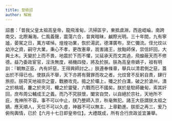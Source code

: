 ```yaml
---
title: 登極詔
author: 解縉
---
```


詔書：「昔我父皇太祖高皇帝，龍飛淮甸，汛掃區宇，東抵虞淵，西逾崐崘，南跨南交，北際瀚海。仁風義聲，震蕩六合，曶爽暗昧，鹹際光明。三十年間，九有寧謐，晏駕之日，萬方嗟悼。煌煌功業，恢於湯武，德澤廣布，至仁彌流。侄允炆以幼沖之資，嗣守大業，秉心不孝，更改憲章，戕害諸王，放黜師保，崇信奸回，大興土木。天變於上而不畏，地震於下而不懼，災延承天而文其過，飛蝗蔽天而不修德。益乃委政宦官，淫泆無度，禍機四發，將及於朕。朕為高皇帝嫡子，祖有明訓：『朝無正臣，內有奸惡，王得興師討之。』朕遵奉條章，舉兵以清君側之惡，蓋出於不得已也。使朕兵不舉，天下亦將有聲罪而攻之者。允炆曾不反躬自責，肆行旅拒。朕荷天地祖宗之靈，戰勝攻克。搗之於壩上，殲之於白溝，破之於滄州，潰之於槁城，鏖之於夾河，轥之於靈璧，六戰而已不國矣。朕於是駐師畿甸，索其奸回，庶布周公輔成王之義。而乃不究朕懷，闔宮自焚，以自絕於宗社，天地所不庇，鬼神所不容。事不可以中止，朕乃整師入京，秋毫無犯。諸王大臣謂朕太祖之嫡，應天順人，天位不可以久虛，神器不可以無主，上章勸進。朕拒之再三，爰乃俯徇輿情，已於【六月十七日即皇帝位】。大禮既成，所有合行庶政並宜兼舉。


